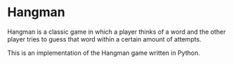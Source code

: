 # Hangman
Hangman is a classic game in which a player thinks of a word and the other player tries to guess that word within a certain amount of attempts.

This is an implementation of the Hangman game written in Python.